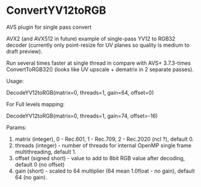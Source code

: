 # ConvertYV12toRGB
AVS plugin for single pass convert

AVX2 (and AVX512 in future) example of single-pass YV12 to RGB32 decoder (currently only point-resize for UV planes so quality is medium to draft preview).

Run several times faster at single thread in compare with AVS+ 3.7.3-times ConvertToRGB32() (looks like UV upscale + dematrix in 2 separate passes).

Usage:

DecodeYV12toRGB(matrix=0, threads=1, gain=64, offset=0)

For Full levels mapping:

DecodeYV12toRGB(matrix=0, threads=1, gain=74, offset=-16)

Params:
1. matrix (integer), 0 - Rec.601, 1 - Rec.709, 2 - Rec.2020 (ncl ?), default 0.
2. threads (integer) - number of threads for internal OpenMP single frame multithreading, default 1.
3. offset (signed short) - value to add to 8bit RGB value after decoding, default 0 (no offset)
4. gain (short) - scaled to 64 multiplier (64 mean 1.0float - no gain), default 64 (no gain).

